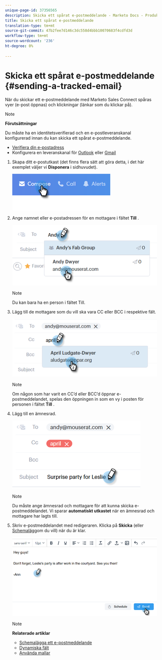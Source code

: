 ```yaml
---
unique-page-id: 37356565
description: Skicka ett spårat e-postmeddelande - Marketo Docs - Produktdokumentation
title: Skicka ett spårat e-postmeddelande
translation-type: tm+mt
source-git-commit: 47b2fee7d146c3dc558d4bbb10070683f4cdfd3d
workflow-type: tm+mt
source-wordcount: '236'
ht-degree: 0%

---
```



# Skicka ett spårat e-postmeddelande {#sending-a-tracked-email}

När du skickar ett e-postmeddelande med Marketo Sales Connect spåras vyer (e-post öppnas) och klickningar (länkar som du klickar på).

>[!NOTE]
>
>**Förutsättningar**
>
>Du måste ha en identitetsverifierad och en e-postleveranskanal konfigurerad innan du kan skicka ett spårat e-postmeddelande.
>
>* [Verifiera din e-postadress](http://docs.marketo.com/x/ewPh)
>* Konfigurera en leveranskanal för [Outlook](http://docs.marketo.com/x/Z4AOAQ) eller [Gmail](http://docs.marketo.com/x/kYMOAQ)

>



1. Skapa ditt e-postutkast (det finns flera sätt att göra detta, i det här exemplet väljer vi **Disponera** i sidhuvudet).

   ![](assets/one.png)

1. Ange namnet eller e-postadressen för en mottagare i fältet **Till** .

   ![](assets/two.png)

   >[!NOTE]
   >
   >Du kan bara ha en person i fältet Till.

1. Lägg till de mottagare som du vill ska vara CC eller BCC i respektive fält.

   ![](assets/three.png)

   >[!NOTE]
   >
   >Om någon som har varit en CC’d eller BCC’d öppnar e-postmeddelandet, spelas den öppningen in som en vy i posten för personen i fältet **Till** .

1. Lägg till en ämnesrad.

   ![](assets/four.png)

   >[!NOTE]
   >
   >Du måste ange ämnesrad och mottagare för att kunna skicka e-postmeddelandet. Vi sparar **automatiskt utkastet** när en ämnesrad och mottagare har lagts till.

1. Skriv e-postmeddelandet med redigeraren. Klicka på **Skicka** (eller [Schemalägg](http://docs.marketo.com/x/GAQ6Ag)om du vill) när du är klar.

   ![](assets/five.png)

   >[!NOTE]
   >
   >**Relaterade artiklar**
   >
   >    
   >    
   >    * [Schemalägga ett e-postmeddelande](http://docs.marketo.com/x/GAQ6Ag)
   >    * [Dynamiska fält](http://docs.marketo.com/x/wwDb)
   >    * [Använda mallar](http://docs.marketo.com/display/DOCS/Templates)


